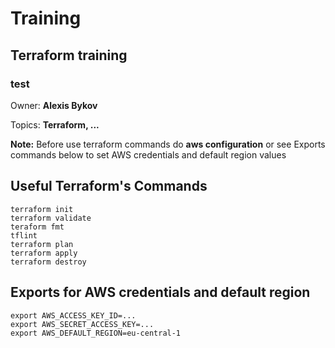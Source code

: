 # Training
## Terraform training 
### test

Owner: **Alexis Bykov**

Topics: **Terraform, ...**

**Note:** Before use terraform commands do **aws configuration** or see Exports commands below to set AWS credentials and default region values

## Useful Terraform's Commands

    terraform init
    terraform validate
    teraform fmt
    tflint
    terraform plan
    terraform apply
    terraform destroy

## Exports for AWS credentials and default region    
    export AWS_ACCESS_KEY_ID=...
    export AWS_SECRET_ACCESS_KEY=...
    export AWS_DEFAULT_REGION=eu-central-1